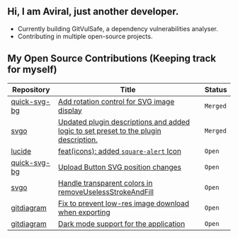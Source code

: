 ## Hi, I am Aviral, just another developer.
 - Currently building GitVulSafe, a dependency vulnerabilities analyser.
 - Contributing in multiple open-source projects.

## My Open Source Contributions (Keeping track for myself)
<!--START_SECTION:external_prs-->

| Repository | Title | Status |
|-------------|--------|---------------|
| [quick-svg-bg](https://github.com/Davis-Media/quick-svg-bg) | [Add rotation control for SVG image display](https://github.com/Davis-Media/quick-svg-bg/pull/4) | `Merged` |
| [svgo](https://github.com/svg/svgo) | [Updated plugin descriptions and added logic to set preset to the plugin description.](https://github.com/svg/svgo/pull/2174) | `Merged` |
| [lucide](https://github.com/lucide-icons/lucide) | [feat(icons): added `square-alert` Icon](https://github.com/lucide-icons/lucide/pull/3687) | `Open` |
| [quick-svg-bg](https://github.com/Davis-Media/quick-svg-bg) | [Upload Button SVG position changes](https://github.com/Davis-Media/quick-svg-bg/pull/6) | `Open` |
| [svgo](https://github.com/svg/svgo) | [Handle transparent colors in removeUselessStrokeAndFill](https://github.com/svg/svgo/pull/2173) | `Open` |
| [gitdiagram](https://github.com/ahmedkhaleel2004/gitdiagram) | [Fix to prevent low-res image download when exporting](https://github.com/ahmedkhaleel2004/gitdiagram/pull/130) | `Open` |
| [gitdiagram](https://github.com/ahmedkhaleel2004/gitdiagram) | [Dark mode support for the application](https://github.com/ahmedkhaleel2004/gitdiagram/pull/117) | `Open` |

<!--END_SECTION:external_prs-->
